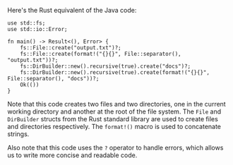 
Here's the Rust equivalent of the Java code:

```
use std::fs;
use std::io::Error;

fn main() -> Result<(), Error> {
    fs::File::create("output.txt")?;
    fs::File::create(format!("{}{}", File::separator(), "output.txt"))?;
    fs::DirBuilder::new().recursive(true).create("docs")?;
    fs::DirBuilder::new().recursive(true).create(format!("{}{}", File::separator(), "docs"))?;
    Ok(())
}
```
Note that this code creates two files and two directories, one in the current working directory and another at the root of the file system. The `File` and `DirBuilder` structs from the Rust standard library are used to create files and directories respectively. The `format!()` macro is used to concatenate strings.

Also note that this code uses the `?` operator to handle errors, which allows us to write more concise and readable code.
